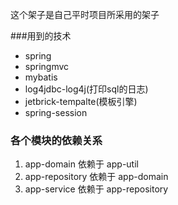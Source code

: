 这个架子是自己平时项目所采用的架子

###用到的技术
  
  * spring
  * springmvc
  * mybatis
  * log4jdbc-log4j(打印sql的日志)
  * jetbrick-tempalte(模板引擎)
  * spring-session



### 各个模块的依赖关系
   
   1. app-domain 依赖于 app-util
   2. app-repository 依赖于 app-domain
   3. app-service  依赖于  app-repository
  